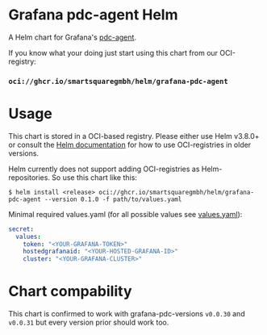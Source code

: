 # Grafana pdc-agent Helm

A Helm chart for Grafana's [pdc-agent](https://github.com/grafana/pdc-agent).

If you know what your doing just start using this chart from our OCI-registry:
### `oci://ghcr.io/smartsquaregmbh/helm/grafana-pdc-agent`

# Usage

This chart is stored in a OCI-based registry. Please either use Helm v3.8.0+ or consult the [Helm documentation](https://helm.sh/docs/topics/registries) for how to use OCI-registries in older versions.

Helm currently does not support adding OCI-registries as Helm-repositories. So use this chart like this:

```
$ helm install <release> oci://ghcr.io/smartsquaregmbh/helm/grafana-pdc-agent --version 0.1.0 -f path/to/values.yaml
```

Minimal required values.yaml (for all possible values see [values.yaml](./values.yaml)):

```yaml
secret:
  values:
    token: "<YOUR-GRAFANA-TOKEN>"
    hostedgrafanaid: "<YOUR-HOSTED-GRAFANA-ID>"
    cluster: "<YOUR-GRAFANA-CLUSTER>"
```

# Chart compability

This chart is confirmed to work with grafana-pdc-versions `v0.0.30` and `v0.0.31` but every version prior should work too.

